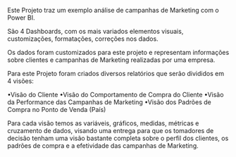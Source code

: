 Este Projeto traz um exemplo análise de campanhas de Marketing com o Power BI.

São 4 Dashboards, com os mais variados elementos visuais, customizações, formatações, correções nos dados.

Os dados foram customizados para este projeto e representam informações sobre clientes e campanhas de Marketing realizadas por uma empresa.

Para este Projeto foram criados diversos relatórios que serão divididos em 4 visões:

•Visão do Cliente
•Visão do Comportamento de Compra do Cliente
•Visão da Performance das Campanhas de Marketing
•Visão dos Padrões de Compra no Ponto de Venda (País)

Para cada visão temos as variáveis, gráficos, medidas, métricas e cruzamento de dados, visando uma entrega para que os tomadores de decisão tenham uma visão bastante completa sobre o perfil dos clientes, os padrões de compra e a efetividade das campanhas de Marketing.